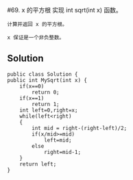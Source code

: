 #69. x 的平方根
	实现 int sqrt(int x) 函数。
	
	计算并返回 x 的平方根。
	
	x 保证是一个非负整数。

## Solution
	public class Solution {
    public int MySqrt(int x) {
        if(x==0)
            return 0;
        if(x==1)
            return 1;
        int left=0,right=x;
        while(left<right)
        {
            int mid = right-(right-left)/2;
            if(x/mid>=mid)
                left=mid;
            else
                right=mid-1;
        }
        return left;
    }
	